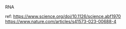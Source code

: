RNA

ref: 
https://www.science.org/doi/10.1126/science.abf1970
https://www.nature.com/articles/s41573-023-00688-4

